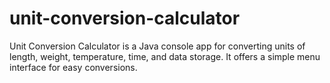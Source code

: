 # unit-conversion-calculator
Unit Conversion Calculator is a Java console app for converting units of length, weight, temperature, time, and data storage. It offers a simple menu interface for easy conversions.
